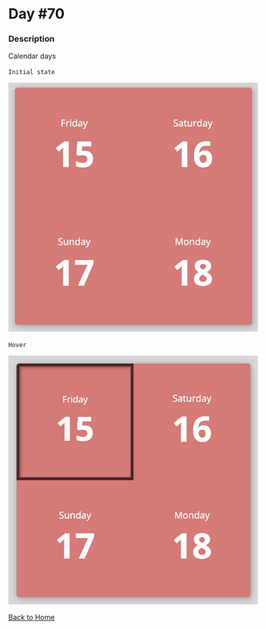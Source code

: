 # Day #70

### Description

Calendar days

`Initial state`

<img src='./assets/image-final-1.png' width=500>

`Hover`

<img src='./assets/image-final-2.png' width=500>

[Back to Home](..)
